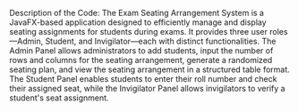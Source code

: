 
Description of the Code:
The Exam Seating Arrangement System is a JavaFX-based application designed to efficiently manage and display seating assignments for students during exams.
It provides three user roles—Admin, Student, and Invigilator—each with distinct functionalities. 
The Admin Panel allows administrators to add students, input the number of rows and columns for the seating arrangement, generate a randomized seating plan, 
and view the seating arrangement in a structured table format.
The Student Panel enables students to enter their roll number and check their assigned seat, 
while the Invigilator Panel allows invigilators to verify a student's seat assignment.
